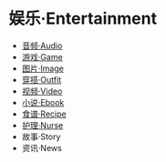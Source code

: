 ---
---

# 娱乐·Entertainment

- [音频·Audio](./audios/index.md)
- [游戏·Game](./games/index.md)
- [图片·Image](./images/index.md)
- [穿搭·Outfit](./outfits/index.md)
- [视频·Video](./videos/index.md)
- [小说·Ebook](./ebooks/index.md)
- [食谱·Recipe](./recipes/index.md)
- [护理·Nurse](./nurses/index.md)
- 故事·Story
- 资讯·News
